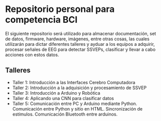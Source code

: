 # Repositorio personal para competencia BCI

El siguiente repositorio será utilizado para almacenar documentación, set de datos, firmware, hardware, imágenes, entre otras cosas, las cuales utilizarán para dictar diferentes talleres y ayduar a los equipos a adquirir, procesar señales de EEG para detectar SSVEPs, clasificar y llevar a cabo acciones con estos datos.

## Talleres

- Taller 1: Introducción a las Interfaces Cerebro Computadora
- Taller 2: Introducción a la adquisición y procesamiento de SSVEP
- Taller 3: Introducción a Arduino y Robótica
- Taller 4: Aplicando una CNN para clasificar datos
- Taller 5: Comunicación entre PC y Arduino mediante Python. Comunicación entre Python y sitio en HTML. Sincronización de estímulos. Comunicación Bluetooth entre arduinos.